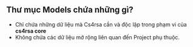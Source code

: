 ## Thư mục Models chứa những gì?
- Chỉ chứa những dữ liệu mà Cs4rsa cần và độc lập trong phạm vi của **cs4rsa core**
- Không chứa các dữ liệu mở rộng liên quan đến Project phụ thuộc.